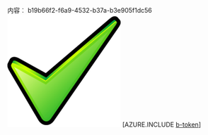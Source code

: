 内容︰ b19b66f2-f6a9-4532-b37a-b3e905f1dc56![图像](ca24c8ce-8809-4178-b275-17480eef43a8.png)
[AZURE.INCLUDE [b-token](ddf4a739-8b0c-4ad0-965c-4b52b519bb6e.md)]
